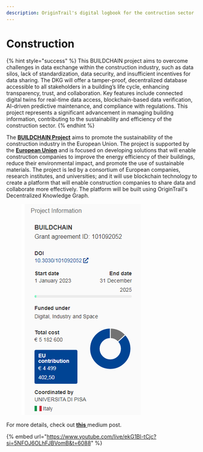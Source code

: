 ```yaml
---
description: OriginTrail's digital logbook for the contruction sector
---
```


# Construction

{% hint style="success" %}
This BUILDCHAIN project aims to overcome challenges in data exchange within the construction industry, such as data silos, lack of standardization, data security, and insufficient incentives for data sharing. The DKG will offer a tamper-proof, decentralized database accessible to all stakeholders in a building’s life cycle, enhancing transparency, trust, and collaboration. Key features include connected digital twins for real-time data access, blockchain-based data verification, AI-driven predictive maintenance, and compliance with regulations. This project represents a significant advancement in managing building information, contributing to the sustainability and efficiency of the construction sector.
{% endhint %}

The [**BUILDCHAIN Project**](https://buildchain-project.eu/) aims to promote the sustainability of the construction industry in the European Union. The project is supported by the [**European Union**](https://cordis.europa.eu/project/id/101092052) and is focused on developing solutions that will enable construction companies to improve the energy efficiency of their buildings, reduce their environmental impact, and promote the use of sustainable materials. The project is led by a consortium of European companies, research institutes, and universities; and it will use blockchain technology to create a platform that will enable construction companies to share data and collaborate more effectively. The platform will be built using OriginTrail's Decentralized Knowledge Graph.

<figure><img src="../.gitbook/assets/image (16).png" alt=""><figcaption></figcaption></figure>

For more details, check out [**this** ](https://medium.com/origintrail/european-union-supports-sustainability-of-construction-industry-with-the-buildchain-project-fcd8253b74ed)medium post.

{% embed url="https://www.youtube.com/live/ekG1Bl-tCjc?si=5NFOJ6OLhFJBVomB&t=6088" %}
